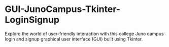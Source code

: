 # GUI-JunoCampus-Tkinter-LoginSignup
Explore the world of user-friendly interaction with this college Juno campus login and signup graphical user interface (GUI) built using Tkinter.
